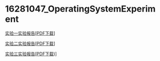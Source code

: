 # 16281047_OperatingSystemExperiment
[实验一实验报告](./lab1/16281047_lab1_report.md)\[[PDF下载](https://github.com/sunhanwu/16281047_OperatingSystemExperiment/raw/master/lab1/16281047_%E5%AD%99%E6%B1%89%E6%AD%A6_%E5%AE%89%E5%85%A81601_%E5%AE%9E%E9%AA%8C%E4%B8%80.pdf)]

[实验二实验报告](./lab2/16281047_lab2_report.md)\[[PDF下载](https://github.com/sunhanwu/16281047_OperatingSystemExperiment/raw/master/lab2/16281047_%E5%AD%99%E6%B1%89%E6%AD%A6_%E5%AE%89%E5%85%A81601_%E5%AE%9E%E9%AA%8C%E4%BA%8C.pdf)\]

[实验三实验报告](./lab3/lab3.md)\[[PDF下载](https://github.com/sunhanwu/16281047_OperatingSystemExperiment/raw/master/lab3/lab3.pdf))\]


